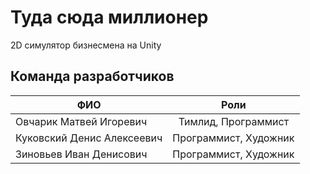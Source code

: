 # Туда сюда миллионер
2D симулятор бизнесмена на Unity
## Команда разработчиков
| ФИО | Роли |
| --- | :---: |
| Овчарик Матвей Игоревич | Тимлид, Программист |
| Куковский Денис Алексеевич | Программист, Художник |
| Зиновьев Иван Денисович | Программист, Художник |
